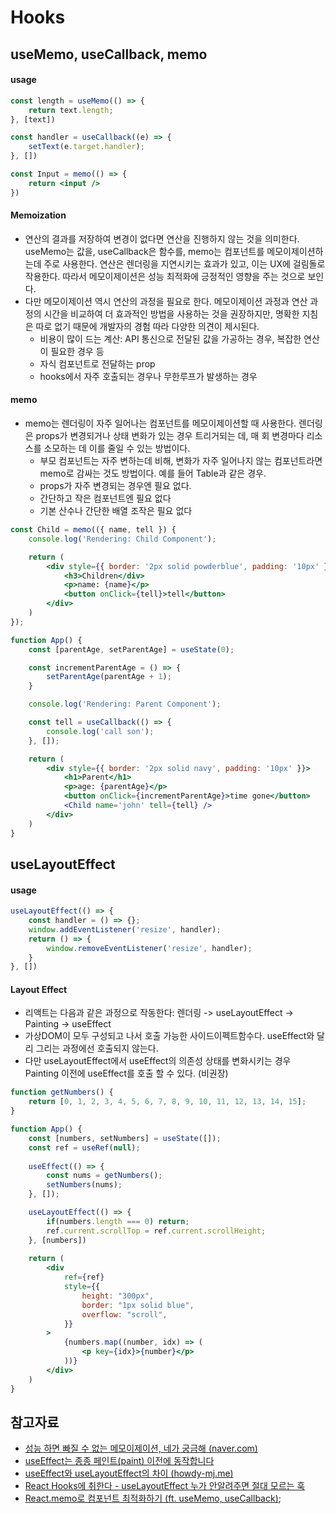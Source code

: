 # Hooks

## useMemo, useCallback, memo
#### usage
```jsx
const length = useMemo(() => {
	return text.length;
}, [text])

const handler = useCallback((e) => {
	setText(e.target.handler);
}, [])

const Input = memo(() => {
	return <input />
})
```
#### Memoization
- 연산의 결과를 저장하여 변경이 없다면 연산을 진행하지 않는 것을 의미한다. useMemo는 값을, useCallback은 함수를, memo는 컴포넌트를 메모이제이션하는데 주로 사용한다. 연산은 렌더링을 지연시키는 효과가 있고, 이는 UX에 걸림돌로 작용한다. 따라서 메모이제이션은 성능 최적화에 긍정적인 영향을 주는 것으로 보인다.
- 다만 메모이제이션 역시 연산의 과정을 필요로 한다. 메모이제이션 과정과 연산 과정의 시간을 비교하여 더 효과적인 방법을 사용하는 것을 권장하지만, 명확한 지침은 따로 없기 때문에 개발자의 경험 따라 다양한 의견이 제시된다.
	- 비용이 많이 드는 계산: API 통신으로 전달된 값을 가공하는 경우, 복잡한 연산이 필요한 경우 등
	- 자식 컴포넌트로 전달하는 prop
	- hooks에서 자주 호출되는 경우나 무한루프가 발생하는 경우
#### memo
- memo는 렌더링이 자주 일어나는 컴포넌트를 메모이제이션할 때 사용한다. 렌더링은 props가 변경되거나 상태 변화가 있는 경우 트리거되는 데, 매 회 변경마다 리소스를 소모하는 데 이를 줄일 수 있는 방법이다.
	- 부모 컴포넌트는 자주 변하는데 비해, 변화가 자주 일어나지 않는 컴포넌트라면 memo로 감싸는 것도 방법이다. 예를 들어 Table과 같은 경우.
	- props가 자주 변경되는 경우엔 필요 없다.
	- 간단하고 작은 컴포넌트엔 필요 없다
	- 기본 산수나 간단한 배열 조작은 필요 없다
```jsx
const Child = memo(({ name, tell }) {
	console.log('Rendering: Child Component');

	return (
		<div style={{ border: '2px solid powderblue', padding: '10px' }}>
			<h3>Children</div>
			<p>name: {name}</p>
			<button onClick={tell}>tell</button>
		</div>
	)
});

function App() {
	const [parentAge, setParentAge] = useState(0);

	const incrementParentAge = () => {
		setParentAge(parentAge + 1);
	}

	console.log('Rendering: Parent Component');

	const tell = useCallback(() => {
		console.log('call son');
	}, []);

	return (
		<div style={{ border: '2px solid navy', padding: '10px' }}>
			<h1>Parent</h1>
			<p>age: {parentAge}</p>
			<button onClick={incrementParentAge}>time gone</button>
			<Child name='john' tell={tell} />
		</div>
	)
}
```
## useLayoutEffect
#### usage
```jsx
useLayoutEffect(() => {
	const handler = () => {};
	window.addEventListener('resize', handler);
	return () => {
		window.removeEventListener('resize', handler);
	}
}, [])
```
#### Layout Effect
- 리액트는 다음과 같은 과정으로 작동한다: 렌더링 -> useLayoutEffect -> Painting -> useEffect
- 가상DOM이 모두 구성되고 나서 호출 가능한 사이드이펙트함수다. useEffect와 달리 그리는 과정에선 호출되지 않는다.
- 다만 useLayoutEffect에서 useEffect의 의존성 상태를 변화시키는 경우 Painting 이전에 useEffect를 호출 할 수 있다. (비권장)
```jsx
function getNumbers() {
	return [0, 1, 2, 3, 4, 5, 6, 7, 8, 9, 10, 11, 12, 13, 14, 15];
}

function App() {
	const [numbers, setNumbers] = useState([]);
	const ref = useRef(null);
	
	useEffect(() => {
		const nums = getNumbers();
		setNumbers(nums);
	}, []);

	useLayoutEffect(() => {
		if(numbers.length === 0) return;
		ref.current.scrollTop = ref.current.scrollHeight;
	}, [numbers])
	
	return (
		<div
			ref={ref}
			style={{
				height: "300px",
				border: "1px solid blue",
				overflow: "scroll",
			}}
		>
			{numbers.map((number, idx) => (
				<p key={idx}>{number}</p>
			))}
		</div>
	)
}
```

## 참고자료
- [성능 하면 빠질 수 없는 메모이제이션, 네가 궁금해 (naver.com)](https://d2.naver.com/helloworld/9223303)
- [useEffect는 종종 페인트(paint) 이전에 동작합니다](https://velog.io/@lky5697/unintentional-layout-effect)
- [useEffect와 useLayoutEffect의 차이 (howdy-mj.me)](https://www.howdy-mj.me/react/useEffect-and-useLayoutEffect)
- [React Hooks에 취한다 - useLayoutEffect 누가 안알려주면 절대 모르는 훅](https://youtu.be/Svu0E-LbA4o?si=qhGUgsHPUfyRE--t)
- [React.memo로 컴포넌트 최적화하기 (ft. useMemo, useCallback)](https://youtu.be/oqUgcxwrnSY?si=K5IidB5_xmoxF00A);
